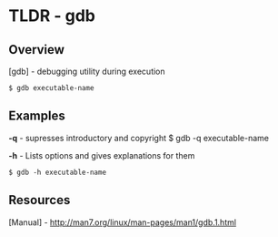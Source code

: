 TLDR - gdb
==========

Overview
--------

[gdb] - debugging utility during execution

	$ gdb executable-name

Examples
--------

**-q** - supresses introductory and copyright
	$ gdb -q executable-name

**-h** - Lists options and gives explanations for them

	$ gdb -h executable-name

Resources
---------

[Manual] - http://man7.org/linux/man-pages/man1/gdb.1.html
